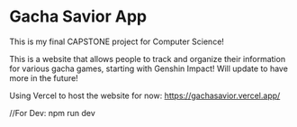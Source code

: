 # Gacha Savior App

This is my final CAPSTONE project for Computer Science!

This is a website that allows people to track and organize their information for various gacha games, starting with Genshin Impact! Will update to have more in the future!

Using Vercel to host the website for now: https://gachasavior.vercel.app/

//For Dev: npm run dev